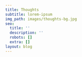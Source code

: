 ```yaml
---
title: Thoughts
subtitle: lorem-ipsum
img_path: images/thoughts-bg.jpg
seo:
  title: ''
  description: ''
  robots: []
  extra: []
layout: blog
---
```

